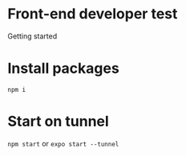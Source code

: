 # Front-end developer test

Getting started


# Install packages
`npm i`

# Start on tunnel
`npm start` or `expo start --tunnel`
